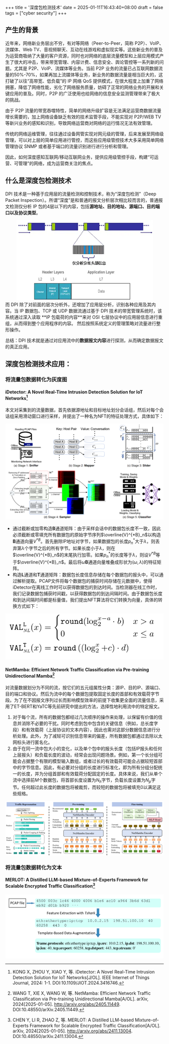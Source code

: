 +++
title = '深度包检测技术'
date = 2025-01-11T16:43:40+08:00
draft = false
tags = ["cyber security"]
+++
## 产生的背景
近年来，网络新业务层出不穷，有对等网络（Peer-to-Peer，简称 P2P）、VoIP、流媒体、Web TV、音视频聊天、互动在线游戏和虚拟现实等。这些新业务的普及为运营商吸纳了大量的客户资源，同时也对网络的底层流量模型和上层应用模式产生了很大的冲击，带来带宽管理、内容计费、信息安全、舆论管控等一系列新的问题。尤其是 P2P、VoIP、流媒体等业务。当前 P2P 业务的流量已占互联网数据流量的50%-70%，如果再加上流媒体等业务，新业务的数据流量是相当巨大的，这打破了以往“高带宽、低负载”的 IP 网络 QoS 提供模式，在很大程度上加重了网络拥塞，降低了网络性能，劣化了网络服务质量，妨碍了正常的网络业务的开展和关键应用的普及。同时，P2P 的广泛使用也给网络的信息安全监测管理带来了极大的挑战。

由于 P2P 流量的带宽吞噬特性，简单的网络升级扩容是无法满足运营商数据流量增长需要的，加上网络设备缺乏有效的技术监管手段，不能实现对 P2P/WEB TV 等新兴业务的感知和识别，导致网络运营商对网络的运行情况无法有效管理。

传统的网络运维管理，往往通过设备网管实现对网元级的管理，后来发展至网络级管理，可以对上层的简单应用进行管控，而这些应用级管控技术大多采用简单网络管理协议 SNMP 或者基于端口的流量识别进行进行分析和管理。

因此，如何深度感知互联网/移动互联网业务，提供应用级管控手段，构建“可运营、可管理”的网络，成为运营商关注的焦点。
## 什么是深度包检测技术
DPI 技术是一种基于应用层的流量检测和控制技术，称为“深度包检测”（Deep Packet Inspection）。所谓“深度”是和普通的报文分析层次相比较而言的，普通报文检测仅分析 IP 包的4层以下的内容，包括**源地址、目的地址、源端口、目的端口以及协议类型**。

<div align="center">
<img src="./traditional-package-parse.png" alt="传统包检测方法">
</div>
而 DPI 除了对前面的层次分析外，还增加了应用层分析，识别各种应用及其内容。当 IP 数据包、TCP 或 UDP 数据流通过基于 DPI 技术的带宽管理系统时，该系统通过深入读取 **IP 包载荷的内容**来对 OSI 七层协议中的应用层信息进行重组，从而得到整个应用程序的内容。
然后按照系统定义的管理策略对流量进行整形操作。

总结：DPI 技术就是通过对应用流中的**数据报文内容**进行探测，从而确定数据报文的真正应用。

## 深度包检测技术应用：
### 将流量包数据转化为灰度图
#### iDetector: A Novel Real-Time Intrusion Detection Solution for IoT Networks[^1]
本文对采集到的流量数据，首先依据源地址和目标地址划分会话组，然后对每个会话组采用滑动窗口进行采样，并提出了一种名为NFT的特征处理方式，具体如下：
<div align="center">
<img src="./idetector-workflow.png">
</div>

- 通过截断或加零构造**B**通道矩阵：由于采样会话中的数据包长度不一致，因此必须截断或零填充所有数据包的原始字节序列$\overline{V}^{*B}_n$以构造**B**通道向量$V^{*B}$。首先删除IP地址对字节，如果数据包的长度$p^{*}_n$大于$\lambda$，则丢弃第$\lambda$个字节之后的所有字节。如果长度小于$\lambda$，则在$\overline{V}^{*B}_n$的末尾执行加零。如果$p^{*}_n$的长度等于$\lambda$，则设$V^{*B}$等于$\overline{V}^{*B}_n$。最后将$\omega$**B**通道向量堆叠成形状为$(\omega, \lambda)$的特征矩阵。
- 构造**L**通道和**T**通道矩阵：数据包长度信息存储在每个数据包的报头中，可以通过解析提取。PCAP文件将每个数据包的捕获时间存储在元数据中，使得iDetector在离线工作时可以获得数据包的到达时间。当检测器在线工作时，我们记录数据包捕获时间戳，以获得数据包的到达间隔时间。由于数据包长度和到达间隔时间都是标量值，我们提出NFT算法将它们转换为向量，具体的转换方式如下：
<div align="center">
<img src="./equation-NFT.png">
</div>

#### NetMamba: Efficient Network Traffic Classification via Pre-training Unidirectional Mamba[^2]
对流量数据划分为不同的流，按它们的五元组属性分类：源IP、目的IP、源端口、目的端口和协议。然后为流中的每个数据包提取固定长度的首部和有效载荷字节段。为了在不因报文序列过长而影响模型效率的前提下收集更全面的流量信息，采用了ET-BERT和YaTC等先前研究中提出的方法，选择性地利用流中的特定报文。
1. 对于每个流，所有的数据包都经过几次顺序的操作来处理，以保留有价值的信息并消除不必要的干扰。同时考虑到包中包含的关键信息（例如，总长度字段）和有效载荷（上层协议的文本内容），因此也需对这部分数据信息进行分析处理。此外，为了减轻可识别信息带来的偏差，所有数据包都通过去除以太网标头进行匿名化。
2. 由于在同一流中包大小的变化，以及单个包中的报头长度（包括IP报头和任何上层报头）和负载长度的波动，经常会出现问题场景。例如，第一个长分组可能会占据整个有限的模型输入数组，或者过长的有效载荷可能会占据较短首部中的字节信息。因此，有必要对分组的长度进行标准化，即为所有分组分配统一的长度，并为分组首部和有效载荷分配固定的长度。具体来说，我们从单个流中选择前$M$个数据包，将首部长度设置为$N_h$字节，负载长度设置为$N_p$字节。任何超过此长度的数据包将被裁剪，而较短的数据包将被填充0以满足这些规格。
<div align="center">
<img src="./NetMamba_overview.png">
</div>


### 将流量包数据转化为文本
#### MERLOT: A Distilled LLM-based Mixture-of-Experts Framework for Scalable Encrypted Traffic Classification[^3]

<div align="center">
<img src="./merlot-text-embed.png">
</div>

[^1]: KONG X, ZHOU Y, XIAO Y, 等. iDetector: A Novel Real-Time Intrusion Detection Solution for IoT Networks[J/OL]. IEEE Internet of Things Journal, 2024: 1-1. DOI:10.1109/JIOT.2024.3416746.

[^2]: WANG T, XIE X, WANG W, 等. NetMamba: Efficient Network Traffic Classification via Pre-training Unidirectional Mamba[A/OL]. arXiv, 2024[2025-01-05]. http://arxiv.org/abs/2405.11449. DOI:10.48550/arXiv.2405.11449.

[^3]: CHEN Y, LI R, ZHAO Z, 等. MERLOT: A Distilled LLM-based Mixture-of-Experts Framework for Scalable Encrypted Traffic Classification[A/OL]. arXiv, 2024[2025-01-05]. http://arxiv.org/abs/2411.13004. DOI:10.48550/arXiv.2411.13004.
